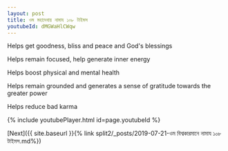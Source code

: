 ```yaml
---
layout: post
title: ওম মহাদেবায় নামায ১০৮ টাইমস
youtubeId: dMGWaHlCWqw
---
```

 
 
Helps get goodness, bliss and peace and God's blessings
 
Helps remain focused, help generate inner energy 
 
Helps boost physical and mental health 
 
Helps remain grounded and generates a sense of gratitude towards the greater power 
 
Helps reduce bad karma
 
 
 
 


{% include youtubePlayer.html id=page.youtubeId %}
 
[Next]({{ site.baseurl }}{% link  split2/_posts/2019-07-21-ওম বিশ্বকারমানে নামায ১০৮ টাইমস.md%})
 
